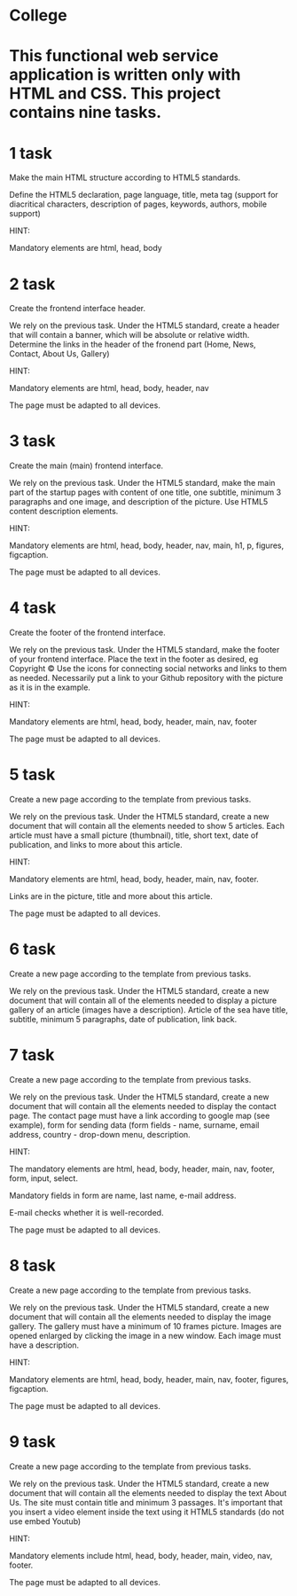 # College
#
# This functional web service application is written only with HTML and CSS. This project contains nine tasks. 
#
# 1 task
Make the main HTML structure according to HTML5 standards.

Define the HTML5 declaration, page language, title, meta tag (support for diacritical characters,
description of pages, keywords, authors, mobile support)

HINT:

Mandatory elements are html, head, body

# 2 task 
Create the frontend interface header.

We rely on the previous task. Under the HTML5 standard, create a header that will
contain a banner, which will be absolute or relative width. Determine the links in the header of the fronend
part (Home, News, Contact, About Us, Gallery)

HINT:

Mandatory elements are html, head, body, header, nav

The page must be adapted to all devices.

# 3 task 
Create the main (main) frontend interface.

We rely on the previous task. Under the HTML5 standard, make the main part of the startup
pages with content of one title, one subtitle, minimum 3 paragraphs and one image,
and description of the picture. Use HTML5 content description elements.

HINT:

Mandatory elements are html, head, body, header, nav, main, h1, p, figures, figcaption. 

The page must be adapted to all devices.

# 4 task 
Create the footer of the frontend interface.

We rely on the previous task. Under the HTML5 standard, make the footer of your frontend
interface. Place the text in the footer as desired, eg Copyright ©
Use the icons for connecting social networks and links to them as needed. Necessarily
put a link to your Github repository with the picture as it is in the example.

HINT:

Mandatory elements are html, head, body, header, main, nav, footer

The page must be adapted to all devices.

# 5 task 
Create a new page according to the template from previous tasks.

We rely on the previous task. Under the HTML5 standard, create a new document that will
contain all the elements needed to show 5 articles. Each article must have a small picture
(thumbnail), title, short text, date of publication, and links to more about this article.

HINT:

Mandatory elements are html, head, body, header, main, nav, footer. 

Links are in the picture, title and more about this article.

The page must be adapted to all devices.

# 6 task
Create a new page according to the template from previous tasks.

We rely on the previous task. Under the HTML5 standard, create a new document that will
contain all of the elements needed to display a picture gallery of an article (images have a description). Article of the sea
have title, subtitle, minimum 5 paragraphs, date of publication, link back.

# 7 task
Create a new page according to the template from previous tasks.

We rely on the previous task. Under the HTML5 standard, create a new document that will
contain all the elements needed to display the contact page. The contact page must have a link
according to google map (see example), form for sending data (form fields - name, surname,
email address, country - drop-down menu, description.

HINT:

The mandatory elements are html, head, body, header, main, nav, footer, form, input, select.

Mandatory fields in form are name, last name, e-mail address.

E-mail checks whether it is well-recorded.

The page must be adapted to all devices.

# 8 task
Create a new page according to the template from previous tasks.

We rely on the previous task. Under the HTML5 standard, create a new document that will
contain all the elements needed to display the image gallery. The gallery must have a minimum of 10 frames
picture. Images are opened enlarged by clicking the image in a new window. Each image must have a description.

HINT:

Mandatory elements are html, head, body, header, main, nav, footer, figures, figcaption.

The page must be adapted to all devices.

# 9 task
Create a new page according to the template from previous tasks.

We rely on the previous task. Under the HTML5 standard, create a new document that will
contain all the elements needed to display the text About Us. The site must contain
title and minimum 3 passages. It's important that you insert a video element inside the text using it
HTML5 standards (do not use embed Youtub)

HINT:

Mandatory elements include html, head, body, header, main, video, nav, footer. 

The page must be adapted to all devices.
